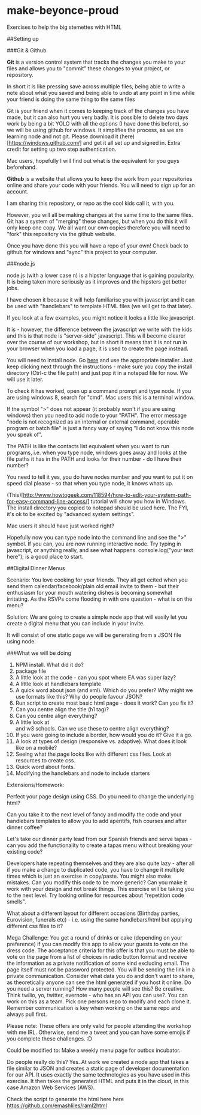 # make-beyonce-proud
Exercises to help the big stemettes with HTML

##Setting up

###Git & Github

**Git** is a version control system that tracks the changes you make to your files and allows you to "commit" these changes to your project, or repository. 

In short it is like pressing save across multiple files, being able to write a note about what you saved and being able to undo at any point in time while your friend is doing the same thing to the same files

Git is your friend when it comes to keeping track of the changes you have made, but it can also hurt you very badly. It is possible to delete two days work by being a bit YOLO with
all the options (I have done this before), so we will be using github for windows. It simplifies the process, as we are learning node and not git. Please download it (here)[https://windows.github.com/]
and get it all set up and signed in. Extra credit for setting up two step authentication.

Mac users, hopefully I will find out what is the equivalent for you guys beforehand. 

**Github** is a website that allows you to keep the work from your repositories online and share your code with your friends. You will need to sign up for an account. 

I am sharing this repository, or repo as the cool kids call it, with you.

However, you will all be making changes at the same time to the same files. Git has a system of "merging" these changes, but when you do this it will only keep one copy. We all want
our own copies therefore you will need to "fork" this repository via the github website.

Once you have done this you will have a repo of your own! Check back to github for windows and "sync" this project to your computer.

###node.js

node.js (with a lower case n) is a hipster language that is gaining popularity. It is being taken more seriously as it improves and the hipsters get better jobs.

I have chosen it because it will help familiarise you with javascript and it can be used with "handlebars" to template HTML files (we will get to that later).

If you look at a few examples, you might notice it looks a little like javascript.

It is - however, the difference between the javascript we write with the kids and this is that node is "server-side" javascript. This will become clearer over the course of our workshop, but in short it means that it is not run in your
browser when you load a page, it is used to create the page instead. 

You will need to install node. Go [here](https://nodejs.org/download/) and use the appropriate installer. Just keep clicking next through the instructions - make sure you copy the install directory (Ctrl-c the file path) and just pop it in a notepad file for now. We will use it later. 

To check it has worked, open up a command prompt and type node. If you are using windows 8, search for "cmd". Mac users this is a terminal window.

If the symbol ">" does not appear (it probably won't if you are using windows) then you need to add node to your "PATH". The error message "node is not recognized as an internal or external command, operable program or batch file" is just a fancy way of saying "I do not know this node you speak of".

The PATH is like the contacts list equivalent when you want to run programs, i.e. when you type node, windows goes away and looks at the file paths it has in the PATH and looks for their number - do I have their number? 

You need to tell it yes, you do have nodes number and you want to put it on speed dial please - so that when you type node, it knows whats up.

(This)[http://www.howtogeek.com/118594/how-to-edit-your-system-path-for-easy-command-line-access/] tutorial will show you how in Windows. The install directory you copied to notepad should be used here. The FYI, it's ok to be excited by "advanced system settings". 

Mac users it should have just worked right? 

Hopefully now you can type node into the command line and see the ">" symbol. If you can, you are now running interactive node. Try typing in javascript, or anything really, and see what happens. console.log("your text here"); is a good place to start.

##Digital Dinner Menus

Scenario: You love cooking for your friends. They all get ecited when you send them calendar/facebook/plain old email invite to them - but their enthusiasm for your
mouth watering dishes is becoming somewhat irritating. As the RSVPs come flooding in with one question - what is on the menu?

Solution: We are going to create a simple node app that will easily let you create a digital menu that you can include in your invite.

It will consist of one static page we will be generating from a JSON file using node. 

###What we will be doing

1. NPM install. What did it do? 
2. package file
3. A little look at the code - can you spot where EA was super lazy? 
4. A little look at handlebars template
5. A quick word about json (and xml). Which do you prefer? Why might we use formats like this? Why do people favour JSON?
5. Run script to create most basic html page - does it work? Can you fix it?
5. Can you centre align the title (h1 tag)?
6. Can you centre align everything?
6. A little look at <div> and w3 schools. Can we use these to centre align everything?
7. If you were going to include a border, how would you do it? Give it a go.
7. A look at types of design (responsive vs. adaptive). What does it look like on a mobile?
8. Seeing what the page looks like with different css files. Look at resources to create css.
9. Quick word about fonts. 
10. Modifying the handlebars and node to include starters


Extensions/Homework:

Perfect your page design using CSS. Do you need to change the underlying html?

Can you take it to the next level of fancy and modify the code and your handlebars templates to allow you to add aperitifs, fish courses and after dinner coffee?

Let's take our dinner party lead from our Spanish friends and serve tapas - can you add the functionality to create a tapas menu without breaking your existing code?

Developers hate repeating themselves and they are also quite lazy - after all if you make a change to duplicated code, you have to change it multiple times which is just an exercise in copy/paste. You might also make mistakes.
Can you modify this code to be more generic? Can you make it work with your design and not break things. This exercise will be taking you to the next level. Try looking online for resources about "repetition code smells".

What about a different layout for different occasions (Birthday parties, Eurovision, funerals etc) - i.e. using the same handlebars/html but applying different css files to it? 

Mega Challenge: You get a round of drinks or cake (depending on your preference) if you can modify this app to allow your guests to vote on the dress code. 
The acceptance criteria for this offer is that you must be able to vote on the page from a list of choices in radio button format and receive the information as a private notification of some kind excluding email. The page itself must not be password protected. 
You will be sending the link in a private communication. Consider what data you do and don't want to share, as theoretically anyone can see the html generated if you host it online.
Do you need a server running? How many people will see this?
Be creative. Think twilio, yo, twitter, evernote - who has an API you can use?. 
You can work on this as a team. Pick one persons repo to modify and each clone it. Remember communication is key when working on the same repo and always pull first. 

Please note: These offers are only valid for people attending the workshop with me IRL. Otherwise, send me a tweet and you can have some emojis if you complete these challenges. :D


Could be modified to: Make a weekly menu page for outbox incubator.

Do people really do this? Yes. At work we created a node app that takes a file similar to JSON and creates a static page of developer documentation for our API. It uses exactly the same technologies as you have
used in this exercise. It then takes the generated HTML and puts it in the cloud, in this case Amazon Web Services (AWS). 

Check the script to generate the html here here https://github.com/emashliles/raml2html







  
